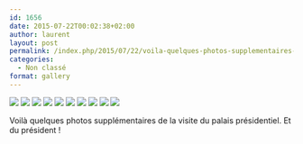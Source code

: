 ```yaml
---
id: 1656
date: 2015-07-22T00:02:38+02:00
author: laurent
layout: post
permalink: /index.php/2015/07/22/voila-quelques-photos-supplementaires-de-la-visite/
categories:
  - Non classé
format: gallery
---
```

<img src="/images/2015/07/tumblr_nrv44fyAZ01uuvt0bo1_1280.jpg" />
<img src="/images/2015/07/tumblr_nrv44fyAZ01uuvt0bo2_1280.jpg" />
<img src="/images/2015/07/tumblr_nrv44fyAZ01uuvt0bo3_1280.jpg" />
<img src="/images/2015/07/tumblr_nrv44fyAZ01uuvt0bo4_1280.jpg" />
<img src="/images/2015/07/tumblr_nrv44fyAZ01uuvt0bo5_1280.jpg" />
<img src="/images/2015/07/tumblr_nrv44fyAZ01uuvt0bo6_1280.jpg" />
<img src="/images/2015/07/tumblr_nrv44fyAZ01uuvt0bo7_1280.jpg" />
<img src="/images/2015/07/tumblr_nrv44fyAZ01uuvt0bo8_1280.jpg" />
<img src="/images/2015/07/tumblr_nrv44fyAZ01uuvt0bo9_1280.jpg" />
<img src="/images/2015/07/tumblr_nrv44fyAZ01uuvt0bo10_1280.jpg" />

Voilà quelques photos supplémentaires de la visite du palais présidentiel. Et du président !